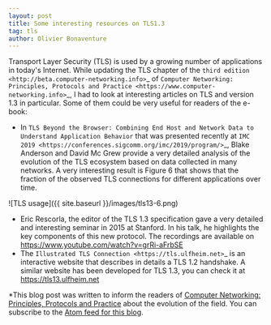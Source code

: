 ```yaml
---
layout: post
title: Some interesting resources on TLS1.3
tag: tls
author: Olivier Bonaventure
---
```


Transport Layer Security (TLS) is used by a growing number of applications in today's Internet. While updating the TLS chapter of the `third edition <http://beta.computer-networking.info>`_ of `Computer Networking: Principles, Protocols and Practice <https://www.computer-networking.info>`_, I had to look at interesting articles on TLS and version 1.3 in particular. Some of them could be very useful for readers of the e-book:

 - In `TLS Beyond the Browser: Combining End Host and Network Data to Understand Application Behavior` that was presented recently at `IMC 2019 <https://conferences.sigcomm.org/imc/2019/program/>`_, Blake Anderson and David Mc Grew provide a very detailed analysis of the evolution of the TLS ecosystem based on data collected in many networks. A very interesting result is Figure 6 that shows that the fraction of the observed TLS connections for different applications over time.

![TLS usage]({{ site.baseurl }}/images/tls13-6.png)

 - Eric Rescorla, the editor of the TLS 1.3 specification gave a very detailed and interesting seminar in 2015 at Stanford. In his talk, he highlights the key components of this new protocol. The recordings are available on https://www.youtube.com/watch?v=grRi-aFrbSE
 - The `Illustrated TLS Connection <https://tls.ulfheim.net>`_ is an interactive website that describes in details a TLS 1.2 handshake. A similar website has been developed for TLS 1.3, you can check it at https://tls13.ulfheim.net

*This blog post was written to inform the readers of [Computer Networking: Principles, Protocols and Practice](https://www.computer-networking.info) about the evolution of the field. You can subscribe to the [Atom feed for this blog](http://blog.computer-networking.info/feed.xml).